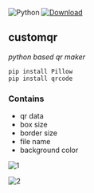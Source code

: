 ![Python](https://img.shields.io/badge/python-3.5%20%7C%203.6%20%7C%203.7-389474)
[![Download](https://img.shields.io/badge/Download-389474)](http://GitHub.com/TheRealOXY/customqr/releases/download/1.0/customqr.zip)

## customqr
*python based qr maker*

	pip install Pillow
	pip install qrcode

### Contains

 - qr data
 - box size
 - border size
 - file name
 - background color


![1](https://i.imgur.com/K8ViG3N.png)

![2](https://i.imgur.com/Z8P0Ffm.png)
